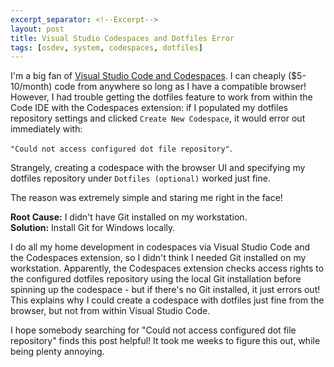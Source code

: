 ```yaml
---
excerpt_separator: <!--Excerpt-->
layout: post
title: Visual Studio Codespaces and Dotfiles Error
tags: [osdev, system, codespaces, dotfiles]
---
```


I'm a big fan of [Visual Studio Code and Codespaces](https://visualstudio.microsoft.com/services/visual-studio-codespaces/).
I can cheaply ($5-10/month) code from anywhere so long as I have a compatible
browser! However, I had trouble getting the dotfiles feature to work from
within the Code IDE with the Codespaces extension: if I populated my dotfiles
repository settings and clicked `Create New Codespace`, it would error out
immediately with:

```"Could not access configured dot file repository"```.

Strangely, creating a codespace with the browser UI and specifying my dotfiles
repository under `Dotfiles (optional)` worked just fine.

The reason was extremely simple and staring me right in the face!

**Root Cause:** I didn't have Git installed on my workstation.<br/>
**Solution:** Install Git for Windows locally.
<!--Excerpt-->

I do all my home development in codespaces via Visual Studio Code and the
Codespaces extension, so I didn't think I needed Git installed on my workstation.
Apparently, the Codespaces extension checks access rights to the configured
dotfiles repository using the local Git installation before spinning up the
codespace - but if there's no Git installed, it just errors out! This explains
why I could create a codespace with dotfiles just fine from the browser, but
not from within Visual Studio Code.

I hope somebody searching for "Could not access configured dot file repository"
finds this post helpful! It took me weeks to figure this out, while being plenty
annoying.
